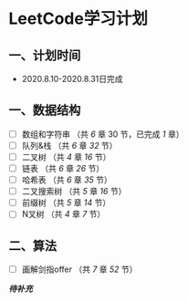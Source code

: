 # LeetCode学习计划

## 一、计划时间

- 2020.8.10-2020.8.31日完成

## 一、数据结构

- [ ] 数组和字符串 （共 *6* 章 30 节，已完成 *1* 章）
- [ ] 队列&栈 （共 *6* 章 *32* 节）
- [ ] 二叉树 （共 *4* 章 *16* 节）
- [ ] 链表 （共 *6* 章 *26* 节）
- [ ] 哈希表 （共 *6* 章 *35* 节）
- [ ] 二叉搜索树 （共 *5* 章 *16* 节）
- [ ] 前缀树 （共 *5* 章 *14* 节）
- [ ] N叉树 （共 *4* 章 *7* 节）

## 二、算法

- [ ] 画解剑指offer （共 *7* 章 *52* 节）

***待补充***
